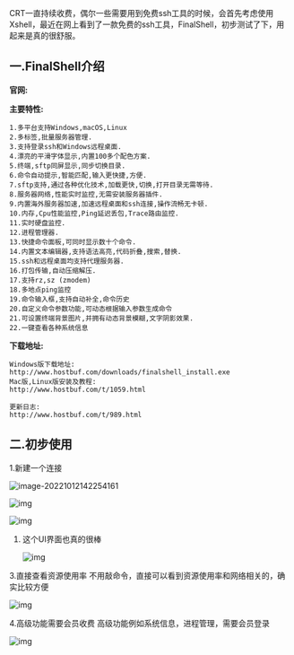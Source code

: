 CRT一直持续收费，偶尔一些需要用到免费ssh工具的时候，会首先考虑使用Xshell，最近在网上看到了一款免费的ssh工具，FinalShell，初步测试了下，用起来是真的很舒服。

## 一.FinalShell介绍

**官网:**

**主要特性:**

```
1.多平台支持Windows,macOS,Linux
2.多标签,批量服务器管理.
3.支持登录ssh和Windows远程桌面.
4.漂亮的平滑字体显示,内置100多个配色方案.
5.终端,sftp同屏显示,同步切换目录.
6.命令自动提示,智能匹配,输入更快捷,方便.
7.sftp支持,通过各种优化技术,加载更快,切换,打开目录无需等待.
8.服务器网络,性能实时监控,无需安装服务器插件.
9.内置海外服务器加速,加速远程桌面和ssh连接,操作流畅无卡顿.
10.内存,Cpu性能监控,Ping延迟丢包,Trace路由监控.
11.实时硬盘监控.
12.进程管理器.
13.快捷命令面板,可同时显示数十个命令.
14.内置文本编辑器,支持语法高亮,代码折叠,搜索,替换.
15.ssh和远程桌面均支持代理服务器.
16.打包传输,自动压缩解压.
17.支持rz,sz (zmodem)
18.多地点ping监控
19.命令输入框,支持自动补全,命令历史
20.自定义命令参数功能,可动态根据输入参数生成命令
21.可设置终端背景图片,并拥有动态背景模糊,文字阴影效果.
22.一键查看各种系统信息
```

**下载地址:**

```
Windows版下载地址:
http://www.hostbuf.com/downloads/finalshell_install.exe
Mac版,Linux版安装及教程:
http://www.hostbuf.com/t/1059.html

更新日志:
http://www.hostbuf.com/t/989.html
```

## 二.初步使用

1.新建一个连接

![image-20221012142254161](imge/FinalShell.assets/image-20221012142254161.png)



![img](https://upload-images.jianshu.io/upload_images/2638478-468c88634503b680.png?imageMogr2/auto-orient/strip|imageView2/2/w/609/format/webp)

![img](https://upload-images.jianshu.io/upload_images/2638478-44a1b69b0b95f273.png?imageMogr2/auto-orient/strip|imageView2/2/w/680/format/webp)



1. 这个UI界面也真的很棒

   ![img](https://upload-images.jianshu.io/upload_images/2638478-61a3e16f16dfea0e.png?imageMogr2/auto-orient/strip|imageView2/2/w/1180/format/webp)

   

3.直接查看资源使用率
 不用敲命令，直接可以看到资源使用率和网络相关的，确实比较方便

![img](https://upload-images.jianshu.io/upload_images/2638478-b630e5089598fb40.png?imageMogr2/auto-orient/strip|imageView2/2/w/1133/format/webp)

4.高级功能需要会员收费
 高级功能例如系统信息，进程管理，需要会员登录



![img](https://upload-images.jianshu.io/upload_images/2638478-029a743ebbf177ac.png?imageMogr2/auto-orient/strip|imageView2/2/w/978/format/webp)



